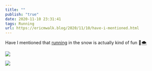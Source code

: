 ```yaml
---
title: ""
publish: "true"
date: 2020-11-10 23:31:41
tags: Running
url: https://ericmwalk.blog/2020/11/10/have-i-mentioned.html
---
```


Have I mentioned that [running](https://www.strava.com/activities/4319884768) in the snow is actually kind of fun 🏃🌨️

![](https://ericmwalk.blog/uploads/2020/fffd67da05.jpg)

![](https://ericmwalk.blog/uploads/2020/62b06e0c01.jpg)